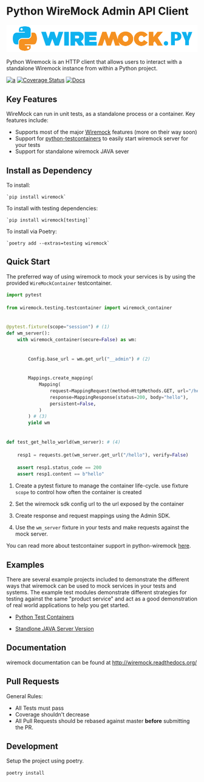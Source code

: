 # Python WireMock Admin API Client

<p align="center">
    <a href="https://wiremock.org/docs/solutions/python/" target="_blank">
        <img width="512px" src="docs/images/python-wiremock-horizontal.png" alt="WireMock Logo"/>
    </a>
</p>

Python Wiremock is an HTTP client that allows users to interact with a standalone Wiremock instance from within a Python project.

[![a](https://img.shields.io/badge/slack-%23wiremock%2Fpython-brightgreen?style=flat&logo=slack)](https://slack.wiremock.org/)
[![Coverage Status](https://coveralls.io/repos/github/wiremock/python-wiremock/badge.svg?branch=master)](https://coveralls.io/github/wiremock/python-wiremock?branch=master)
[![Docs](https://img.shields.io/badge/docs-latest-brightgreen.svg)](http://wiremock.readthedocs.org/)

## Key Features

WireMock can run in unit tests, as a standalone process or a container. Key features include:

- Supports most of the major [Wiremock](https://wiremock.org/docs) features (more on their way soon)
- Support for [python-testcontainers](https://github.com/testcontainers/testcontainers-python) to easily start wiremock server for your tests
- Support for standalone wiremock JAVA sever

## Install as Dependency

To install:

    `pip install wiremock`

To install with testing dependencies:

    `pip install wiremock[testing]`

To install via Poetry:

    `poetry add --extras=testing wiremock`

## Quick Start

The preferred way of using wiremock to mock your services is by using the provided `WireMockContainer` testcontainer.

```python
import pytest

from wiremock.testing.testcontainer import wiremock_container


@pytest.fixture(scope="session") # (1)
def wm_server():
    with wiremock_container(secure=False) as wm:


        Config.base_url = wm.get_url("__admin") # (2)


        Mappings.create_mapping(
            Mapping(
                request=MappingRequest(method=HttpMethods.GET, url="/hello"),
                response=MappingResponse(status=200, body="hello"),
                persistent=False,
            )
        ) # (3)
        yield wm


def test_get_hello_world(wm_server): # (4)

    resp1 = requests.get(wm_server.get_url("/hello"), verify=False)

    assert resp1.status_code == 200
    assert resp1.content == b"hello"
```

1. Create a pytest fixture to manage the container life-cycle. use fixture `scope` to control how often the container is created

2. Set the wiremock sdk config url to the url exposed by the container

3. Create response and request mappings using the Admin SDK.

4. Use the `wm_server` fixture in your tests and make requests against the mock server.

You can read more about testcontainer support in python-wiremock [here](docs/testcontainers.md).

## Examples

There are several example projects included to demonstrate the different ways that wiremock can be used to mock
services in your tests and systems. The example test modules demonstrate different strategies for testing against
the same "product service" and act as a good demonstration of real world applications to help you get started.

- [Python Test Containers](examples/tests/test_containers.py)

- [Standlone JAVA Server Version](examples/tests/test_java_server.py)

## Documentation

wiremock documentation can be found at http://wiremock.readthedocs.org/

## Pull Requests

General Rules:

- All Tests must pass
- Coverage shouldn't decrease
- All Pull Requests should be rebased against master **before** submitting the PR.

## Development

Setup the project using poetry.

`poetry install`
